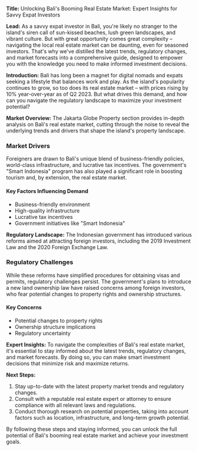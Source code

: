 **Title:** Unlocking Bali's Booming Real Estate Market: Expert Insights for Savvy Expat Investors

**Lead:**
As a savvy expat investor in Bali, you're likely no stranger to the island's siren call of sun-kissed beaches, lush green landscapes, and vibrant culture. But with great opportunity comes great complexity – navigating the local real estate market can be daunting, even for seasoned investors. That's why we've distilled the latest trends, regulatory changes, and market forecasts into a comprehensive guide, designed to empower you with the knowledge you need to make informed investment decisions.

**Introduction:**
Bali has long been a magnet for digital nomads and expats seeking a lifestyle that balances work and play. As the island's popularity continues to grow, so too does its real estate market – with prices rising by 10% year-over-year as of Q2 2023. But what drives this demand, and how can you navigate the regulatory landscape to maximize your investment potential?

**Market Overview:**
The Jakarta Globe Property section provides in-depth analysis on Bali's real estate market, cutting through the noise to reveal the underlying trends and drivers that shape the island's property landscape.

### Market Drivers

Foreigners are drawn to Bali's unique blend of business-friendly policies, world-class infrastructure, and lucrative tax incentives. The government's "Smart Indonesia" program has also played a significant role in boosting tourism and, by extension, the real estate market.

#### Key Factors Influencing Demand

*   Business-friendly environment
*   High-quality infrastructure
*   Lucrative tax incentives
*   Government initiatives like "Smart Indonesia"

**Regulatory Landscape:**
The Indonesian government has introduced various reforms aimed at attracting foreign investors, including the 2019 Investment Law and the 2020 Foreign Exchange Law.

### Regulatory Challenges

While these reforms have simplified procedures for obtaining visas and permits, regulatory challenges persist. The government's plans to introduce a new land ownership law have raised concerns among foreign investors, who fear potential changes to property rights and ownership structures.

#### Key Concerns

*   Potential changes to property rights
*   Ownership structure implications
*   Regulatory uncertainty

**Expert Insights:**
To navigate the complexities of Bali's real estate market, it's essential to stay informed about the latest trends, regulatory changes, and market forecasts. By doing so, you can make smart investment decisions that minimize risk and maximize returns.

**Next Steps:**

1.  Stay up-to-date with the latest property market trends and regulatory changes.
2.  Consult with a reputable real estate expert or attorney to ensure compliance with all relevant laws and regulations.
3.  Conduct thorough research on potential properties, taking into account factors such as location, infrastructure, and long-term growth potential.

By following these steps and staying informed, you can unlock the full potential of Bali's booming real estate market and achieve your investment goals.